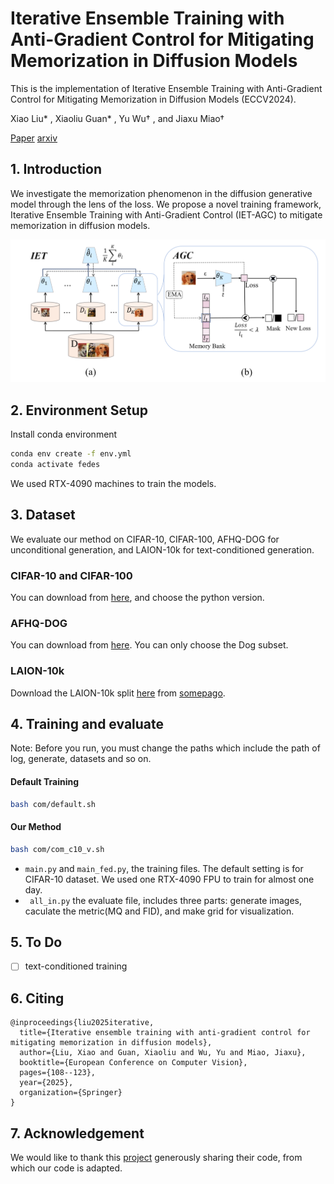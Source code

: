 # Iterative Ensemble Training with Anti-Gradient Control for Mitigating Memorization in Diffusion Models
This is the implementation of Iterative Ensemble Training with Anti-Gradient Control for Mitigating Memorization in Diffusion Models (ECCV2024).

Xiao Liu* , Xiaoliu Guan* , Yu Wu† , and Jiaxu Miao†

[Paper](https://link.springer.com/chapter/10.1007/978-3-031-73021-4_7)
[arxiv](https://arxiv.org/abs/2407.15328)

## 1. Introduction
We investigate the memorization phenomenon in the diffusion generative model through the lens of the loss.
We propose a novel training framework, Iterative Ensemble Training with Anti-Gradient Control (IET-AGC) to mitigate memorization in diffusion models.

![method](./assets/method.png)

## 2. Environment Setup
Install conda environment
```sh
conda env create -f env.yml
conda activate fedes
```
We used RTX-4090 machines to train the models.

## 3. Dataset
 We evaluate our method on CIFAR-10, CIFAR-100, AFHQ-DOG for unconditional generation, and LAION-10k for text-conditioned generation.

 ### CIFAR-10 and CIFAR-100 
 You can download from [here](https://www.cs.toronto.edu/~kriz/cifar.html), and choose the python version.

 ### AFHQ-DOG
 You can download from [here](https://github.com/clovaai/stargan-v2). You can only choose the Dog subset.

### LAION-10k
Download the LAION-10k split [here](https://drive.google.com/drive/folders/1TT1x1yT2B-mZNXuQPg7gqAhxN_fWCD__?usp=sharing) from [somepago](https://github.com/somepago/DCR).

## 4. Training and evaluate 
Note: Before you run, you must change the paths which include the path of log, generate, datasets and so on. 

#### Default Training 

```sh
bash com/default.sh 
```
#### Our Method 
```sh
bash com/com_c10_v.sh 
```

+ ```main.py``` and ```main_fed.py```, the training files. The default setting is for CIFAR-10 dataset. We used one RTX-4090 FPU to train for almost one day.
+ ``` all_in.py``` the evaluate file, includes three parts: generate images, caculate the metric(MQ and FID), and make grid for visualization.
## 5. To Do
- [ ] text-conditioned training 

## 6. Citing
```
@inproceedings{liu2025iterative,
  title={Iterative ensemble training with anti-gradient control for mitigating memorization in diffusion models},
  author={Liu, Xiao and Guan, Xiaoliu and Wu, Yu and Miao, Jiaxu},
  booktitle={European Conference on Computer Vision},
  pages={108--123},
  year={2025},
  organization={Springer}
}
```
## 7. Acknowledgement
We would like to thank this [project](https://github.com/w86763777/pytorch-ddpm) generously sharing their code, from which our code is adapted.
